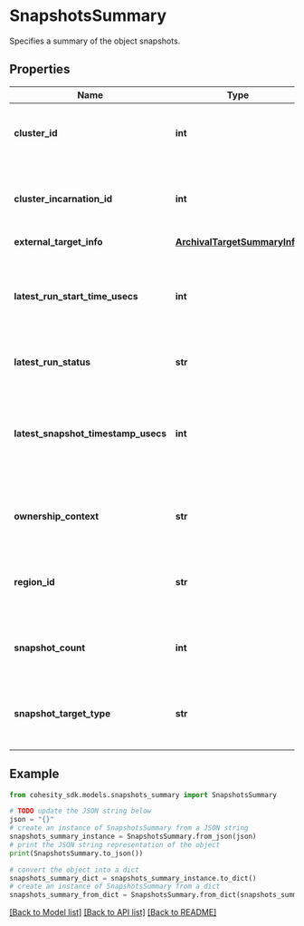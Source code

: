 # SnapshotsSummary

Specifies a summary of the object snapshots.

## Properties

Name | Type | Description | Notes
------------ | ------------- | ------------- | -------------
**cluster_id** | **int** | Specifies the cluster id where the snapshots is stored. | [optional] 
**cluster_incarnation_id** | **int** | Specifies the cluster incarnation id where the snapshots is stored. | [optional] 
**external_target_info** | [**ArchivalTargetSummaryInfo**](ArchivalTargetSummaryInfo.md) |  | [optional] 
**latest_run_start_time_usecs** | **int** | Specifies the timestamp in Unix time epoch in microseconds when the latest run started. | [optional] 
**latest_run_status** | **str** | Specifies the status of latest run. | [optional] 
**latest_snapshot_timestamp_usecs** | **int** | Specifies the timestamp in Unix time epoch in microseconds when the latest snapshot is taken. | [optional] 
**ownership_context** | **str** | Specifies the ownership context of the snapshot target. | [optional] 
**region_id** | **str** | Specifies the cluster indentifier where the snapshots is stored. | [optional] 
**snapshot_count** | **int** | Specifies the number of snapshots of this type and target. | [optional] 
**snapshot_target_type** | **str** | Specifies the target type where the Object&#39;s snapshot resides. | [optional] 

## Example

```python
from cohesity_sdk.models.snapshots_summary import SnapshotsSummary

# TODO update the JSON string below
json = "{}"
# create an instance of SnapshotsSummary from a JSON string
snapshots_summary_instance = SnapshotsSummary.from_json(json)
# print the JSON string representation of the object
print(SnapshotsSummary.to_json())

# convert the object into a dict
snapshots_summary_dict = snapshots_summary_instance.to_dict()
# create an instance of SnapshotsSummary from a dict
snapshots_summary_from_dict = SnapshotsSummary.from_dict(snapshots_summary_dict)
```
[[Back to Model list]](../README.md#documentation-for-models) [[Back to API list]](../README.md#documentation-for-api-endpoints) [[Back to README]](../README.md)


